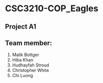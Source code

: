 # CSC3210-COP_Eagles

## Project A1
  ##   Team member:
  1. Malik Bottger
  2. Hiba Khan
  3. Hudhayfah Stroud
  4. Christopher White
  5. Chi Luong
